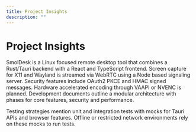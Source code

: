 ```yaml
---
title: Project Insights
description: ""
---
```

# Project Insights

SmolDesk is a Linux focused remote desktop tool that combines a Rust/Tauri backend with a React and TypeScript frontend. Screen capture for X11 and Wayland is streamed via WebRTC using a Node based signaling server. Security features include OAuth2 PKCE and HMAC signed messages. Hardware accelerated encoding through VAAPI or NVENC is planned. Development documents outline a modular architecture with phases for core features, security and performance.

Testing strategies mention unit and integration tests with mocks for Tauri APIs and browser features. Offline or restricted network environments rely on these mocks to run tests.
